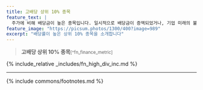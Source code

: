 ```yaml
---
title: 고배당 상위 10% 종목
feature_text: |
  주가에 비해 배당금이 높은 종목입니다. 일시적으로 배당금이 증액되었거나, 기업 미래의 불투명으로 낮은 주가가 형성되어 고배당으로 분류될 수도 있습니다.
feature_image: "https://picsum.photos/1300/400?image=989"
excerpt: "배당률이 높은 상위 10% 종목을 소개합니다"
---
```


> **고배당 상위 10% 종목**<small>[^fn_finance_metric]</small>

{% include_relative _includes/fn_high_div_inc.md %}

---
{% include commons/footnotes.md %}
